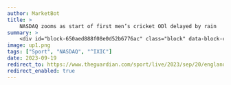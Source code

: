 ```yaml
---
author: MarketBot
title: >
    NASDAQ zooms as start of first men’s cricket ODl delayed by rain
summary: >
    <div id="block-650aed888f08e0d52b6776ac" class="block" data-block-contributor="profile/ali-martin"> <p class="block-time published-time"> <time datetime="2023-09-20T13:03:23.888Z">2.03pm <span class="timezone">BST</span></time> 
image: up1.png
tags: ["Sport", "NASDAQ", "^IXIC"]
date: 2023-09-19
redirect_to: https://www.theguardian.com/sport/live/2023/sep/20/england-v-ireland-first-mens-cricket-one-day-international-live
redirect_enabled: true
---
```

